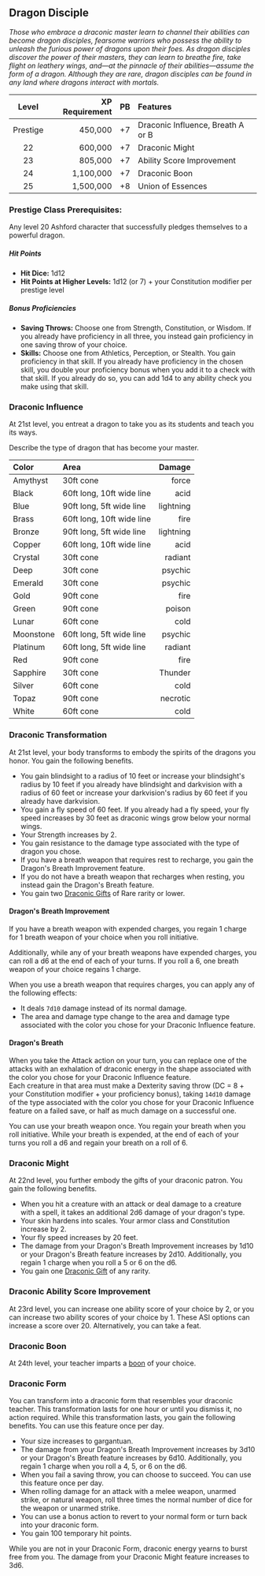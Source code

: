 ## Dragon Disciple
*Those who embrace a draconic master learn to channel their abilities can become dragon disciples, fearsome warriors who possess the ability to unleash the furious power of dragons upon their foes. As dragon disciples discover the power of their masters, they can learn to breathe fire, take flight on leathery wings, and—at the pinnacle of their abilities—assume the form of a dragon. Although they are rare, dragon disciples can be found in any land where dragons interact with mortals.*

<div class='classTable'>

| Level    | XP Requirement   | PB | Features |
|:--------:|----------:|---:|:---------|
| Prestige | 450,000   | +7 | Draconic Influence, Breath A or B |
| 22       | 600,000   | +7 | Draconic Might |
| 23       | 805,000   | +7 | Ability Score Improvement	|
| 24       | 1,100,000 | +7 | Draconic Boon |
| 25       | 1,500,000 | +8 | Union of Essences |
</div>

### Prestige Class Prerequisites: 
Any level 20 Ashford character that successfully pledges themselves to a powerful dragon.

##### Hit Points
- **Hit Dice:** 1d12	
- **Hit Points at Higher Levels:** 1d12 (or 7) + your Constitution modifier per prestige level

##### Bonus Proficiencies
- **Saving Throws:** Choose one from Strength, Constitution, or Wisdom. If you already have proficiency in all three, you instead gain proficiency in one saving throw of your choice.
- **Skills:** Choose one from Athletics, Perception, or Stealth. You gain proficiency in that skill. If you already have proficiency in the chosen skill, you double your proficiency bonus when you add it to a check with that skill. If you already do so, you can add 1d4 to any ability check you make using that skill.


### Draconic Influence
At 21st level, you entreat a dragon to take you as its students and teach you its ways.

Describe the type of dragon that has become your master.

| Color | Area | Damage |
|:------|:-----|-------:|
|Amythyst   |30ft cone                  | force      |
|Black      |60ft long, 10ft wide line  | acid       |
|Blue       |90ft long, 5ft wide line   | lightning  |
|Brass      |60ft long, 10ft wide line  | fire       |
|Bronze     |90ft long, 5ft wide line   | lightning  |
|Copper     |60ft long, 10ft wide line  | acid       |
|Crystal    |30ft cone                  | radiant    |
|Deep       |30ft cone                  | psychic    |
|Emerald    |30ft cone                  | psychic    |
|Gold       |90ft cone                  | fire       |
|Green      |90ft cone                  | poison     |
|Lunar      |60ft cone                  | cold       |
|Moonstone  |60ft long, 5ft wide line   | psychic    |
|Platinum   |60ft long, 5ft wide line   | radiant    |
|Red        |90ft cone                  | fire       |
|Sapphire   |30ft cone                  | Thunder    |
|Silver     |60ft cone                  | cold       |
|Topaz      |90ft cone                  | necrotic   |
|White      |60ft cone                  | cold       |


### Draconic Transformation
At 21st level, your body transforms to embody the spirits of the dragons you honor. You gain the following benefits.

- You gain blindsight to a radius of 10 feet or increase your blindsight's radius by 10 feet if you already have blindsight and darkvision with a radius of 60 feet or increase your darkvision's radius by 60 feet if you already have darkvision.
- You gain a fly speed of 60 feet. If you already had a fly speed, your fly speed increases by 30 feet as draconic wings grow below your normal wings.
- Your Strength increases by 2.
- You gain resistance to the damage type associated with the type of dragon you chose.
- If you have a breath weapon that requires rest to recharge, you gain the Dragon's Breath Improvement feature.
- If you do not have a breath weapon that recharges when resting, you instead gain the Dragon's Breath feature.
- You gain two [Draconic Gifts](https://5e.tools/book.html#ftd,2,draconic%20gift%20descriptions,0) of Rare rarity or lower.


#### Dragon's Breath Improvement
If you have a breath weapon with expended charges, you regain 1 charge for 1 breath weapon of your choice when you roll initiative.

Additionally, while any of your breath weapons have expended charges, you can roll a d6 at the end of each of your turns. If you roll a 6, one breath weapon of your choice regains 1 charge.

When you use a breath weapon that requires charges, you can apply any of the following effects:

- It deals `7d10` damage instead of its normal damage.
- The area and damage type change to the area and damage type associated with the color you chose for your Draconic Influence feature.

#### Dragon's Breath
When you take the Attack action on your turn, you can replace one of the attacks with an exhalation of draconic energy in the shape associated with the color you chose for your Draconic Influence feature.  
Each creature in that area must make a Dexterity saving throw (DC = 8 + your Constitution modifier + your proficiency bonus), taking `14d10` damage of the type associated with the color you chose for your Draconic Influence feature on a failed save, or half as much damage on a successful one.

You can use your breath weapon once. You regain your breath when you roll initiative.
While your breath is expended, at the end of each of your turns you roll a d6 and regain your breath on a roll of 6.


### Draconic Might
At 22nd level, you further embody the gifts of your draconic patron. You gain the following benefits.
- When you hit a creature with an attack or deal damage to a creature with a spell, it takes an additional 2d6 damage of your dragon's type.
- Your skin hardens into scales. Your armor class and Constitution increase by 2.
- Your fly speed increases by 20 feet.
- The damage from your Dragon's Breath Improvement increases by 1d10 or your Dragon's Breath feature increases by 2d10. Additionally, you regain 1 charge when you roll a 5 or 6 on the d6.
- You gain one [Draconic Gift](https://5e.tools/book.html#ftd,2,draconic%20gift%20descriptions,0) of any rarity.


### Draconic Ability Score Improvement					
At 23rd level, you can increase one ability score of your choice by 2, or you can increase two ability scores of your choice by 1. These ASI options can increase a score over 20.
Alternatively, you can take a feat.	

### Draconic Boon
At 24th level, your teacher imparts a [boon](boons.md) of your choice.

### Draconic Form
You can transform into a draconic form that resembles your draconic teacher. This transformation lasts for one hour or until you dismiss it, no action required. While this transformation lasts, you gain the following benefits. You can use this feature once per day.
- Your size increases to gargantuan.
- The damage from your Dragon's Breath Improvement increases by 3d10 or your Dragon's Breath feature increases by 6d10. Additionally, you regain 1 charge when you roll a 4, 5, or 6 on the d6.
- When you fail a saving throw, you can choose to succeed. You can use this feature once per day.
- When rolling damage for an attack with a melee weapon, unarmed strike, or natural weapon, roll three times the normal number of dice for the weapon or unarmed strike.
- You can use a bonus action to revert to your normal form or turn back into your draconic form.
- You gain 100 temporary hit points.

While you are not in your Draconic Form, draconic energy yearns to burst free from you. The damage from your Draconic Might feature increases to 3d6.
